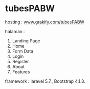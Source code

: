 # tubesPABW

hosting : www.grakify.com/tubesPABW

halaman : 
1. Landing Page 
2. Home 
3. Form Data 
4. Login 
5. Register
6. About 
7. Features


framework : laravel 5.7., Bootstrap 4.1.3.



